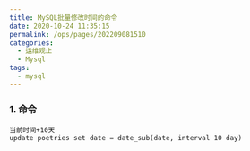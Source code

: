 ```yaml
---
title: MySQL批量修改时间的命令
date: 2020-10-24 11:35:15
permalink: /ops/pages/202209081510
categories:
  - 运维观止
  - Mysql
tags:
  - mysql
---
```


### 1. 命令
```
当前时间+10天
update poetries set date = date_sub(date, interval 10 day)
```